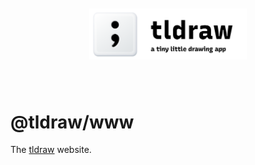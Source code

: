 <div style="text-align: center; transform: scale(.5);">
  <img src="card-repo.png"/>
</div>

# @tldraw/www

The [tldraw](https://tldraw.com) website.
